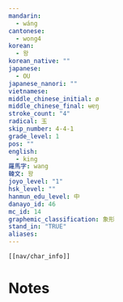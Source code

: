 ```yaml
---
mandarin:
  - wáng
cantonese:
  - wong4
korean:
  - 왕
korean_native: ""
japanese:
  - OU
japanese_nanori: ""
vietnamese:
middle_chinese_initial: ø
middle_chinese_final: ʉɐŋ
stroke_count: "4"
radical: 玉
skip_number: 4-4-1
grade_level: 1
pos: ""
english:
  - king
羅馬字: wang
韓文: 왕
joyo_level: "1"
hsk_level: ""
hanmun_edu_level: 中
danayo_id: 46
mc_id: 14
graphemic_classification: 象形
stand_in: "TRUE"
aliases:
---
```

```meta-bind-embed
[[nav/char_info]]
```

# Notes
